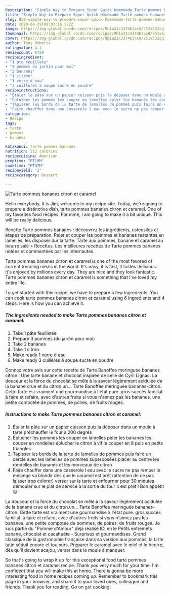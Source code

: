 ```yaml
---
description: "Simple Way to Prepare Super Quick Homemade Tarte pommes bananes citron et caramel"
title: "Simple Way to Prepare Super Quick Homemade Tarte pommes bananes citron et caramel"
slug: 859-simple-way-to-prepare-super-quick-homemade-tarte-pommes-bananes-citron-et-caramel
date: 2020-08-29T09:03:16.572Z
image: https://img-global.cpcdn.com/recipes/9b1a21c337463ac0/751x532cq70/tarte-pommes-bananes-citron-et-caramel-photo-principale-de-la-recette.jpg
thumbnail: https://img-global.cpcdn.com/recipes/9b1a21c337463ac0/751x532cq70/tarte-pommes-bananes-citron-et-caramel-photo-principale-de-la-recette.jpg
cover: https://img-global.cpcdn.com/recipes/9b1a21c337463ac0/751x532cq70/tarte-pommes-bananes-citron-et-caramel-photo-principale-de-la-recette.jpg
author: Tony Roberts
ratingvalue: 4.1
reviewcount: 8759
recipeingredient:
- "1 pte feuillete"
- "3 pommes du jardin pour moi"
- "2 bananes"
- "1 citron"
- "1 verre d eau"
- "3 cuillères à soupe sucre en poudre"
recipeinstructions:
- "Étaler la pâte sur un papier cuisson puis la déposer dans un moule à tarte préchauffer le four à 200 degrés"
- "Éplucher les pommes les couper en lamelles peler les bananes les couper en rondelles éplucher le citron à vif le couper en 8 puis en petits triangles"
- "Tapisser les bords de la tarte de lamelles de pommes puis faire un cercle avec les lamelles de pommes superposées placer au centre les rondelles de bananes et les morceaux de citron"
- "Faire chauffer dans une casserole l eau avec le sucre ne pas remuer le mélange va blondir dés que le caramel est prêt (attention de ne pas laisser trop colorer) verser sur la tarte et enfourner pour 30 minutes démouler sur le plat de service à la sortie du four c est prêt ! Bon appétit 😋"
categories:
- Recipe
tags:
- tarte
- pommes
- bananes

katakunci: tarte pommes bananes 
nutrition: 252 calories
recipecuisine: American
preptime: "PT19M"
cooktime: "PT47M"
recipeyield: "3"
recipecategory: Dessert

---
```



![Tarte pommes bananes citron et caramel](https://img-global.cpcdn.com/recipes/9b1a21c337463ac0/751x532cq70/tarte-pommes-bananes-citron-et-caramel-photo-principale-de-la-recette.jpg)

Hello everybody, it is Jim, welcome to my recipe site. Today, we're going to prepare a distinctive dish, tarte pommes bananes citron et caramel. One of my favorites food recipes. For mine, I am going to make it a bit unique. This will be really delicious.

Recette Tarte pommes bananes : découvrez les ingrédients, ustensiles et étapes de préparation. Peler et couper les pommes et bananes restantes en lamelles, les disposer dur la tarte. Tarte aux pommes, banane et caramel au beurre salé &gt; Recettes. Les meilleures recettes de Tarte pommes bananes notées et commentées par les internautes.

Tarte pommes bananes citron et caramel is one of the most favored of current trending meals in the world. It's easy, it is fast, it tastes delicious. It's enjoyed by millions every day. They are nice and they look fantastic. Tarte pommes bananes citron et caramel is something that I've loved my entire life.


To get started with this recipe, we have to prepare a few ingredients. You can cook tarte pommes bananes citron et caramel using 6 ingredients and 4 steps. Here is how you can achieve it.

<!--inarticleads1-->

##### The ingredients needed to make Tarte pommes bananes citron et caramel:

1. Take 1 pâte feuilletée
1. Prepare 3 pommes (du jardin pour moi)
1. Take 2 bananes
1. Take 1 citron
1. Make ready 1 verre d eau
1. Make ready 3 cuillères à soupe sucre en poudre


Donnez votre avis sur cette recette de Tarte Banoffee meringuée bananes citron ! Une tarte banane et chocolat inspirée de celle de Cyril Lignac. La douceur et la force du chocolat se mêle à la saveur légèrement acidulée de la banane crue et du citron.un… Tarte Banoffee meringuée bananes-citron. Cette tarte est vraiment une gourmandise à l&#39;état pure. gros succès familial. à faire et refaire, avec d&#39;autres fruits si vous n&#39;aimez pas les bananes. une petite compotée de pommes, de poires, de fruits rouges. 

<!--inarticleads2-->

##### Instructions to make Tarte pommes bananes citron et caramel:

1. Étaler la pâte sur un papier cuisson puis la déposer dans un moule à tarte préchauffer le four à 200 degrés
1. Éplucher les pommes les couper en lamelles peler les bananes les couper en rondelles éplucher le citron à vif le couper en 8 puis en petits triangles
1. Tapisser les bords de la tarte de lamelles de pommes puis faire un cercle avec les lamelles de pommes superposées placer au centre les rondelles de bananes et les morceaux de citron
1. Faire chauffer dans une casserole l eau avec le sucre ne pas remuer le mélange va blondir dés que le caramel est prêt (attention de ne pas laisser trop colorer) verser sur la tarte et enfourner pour 30 minutes démouler sur le plat de service à la sortie du four c est prêt ! Bon appétit 😋


La douceur et la force du chocolat se mêle à la saveur légèrement acidulée de la banane crue et du citron.un… Tarte Banoffee meringuée bananes-citron. Cette tarte est vraiment une gourmandise à l&#39;état pure. gros succès familial. à faire et refaire, avec d&#39;autres fruits si vous n&#39;aimez pas les bananes. une petite compotée de pommes, de poires, de fruits rouges. Je suis partie du &#34;Pomme d&#39;Amour&#34; déjà réalisé ICI en le Petits entremets banane, chocolat et cacahuète - Surprises et gourmandises. Grand classique de la gastronomie française dans sa version aux pommes, la tarte tatin séduit encore et toujours. Préparer le caramel avec le miel et le beurre, dès qu&#39;il devient acajou, verser dans le moule à manquer. 

So that's going to wrap it up for this exceptional food tarte pommes bananes citron et caramel recipe. Thank you very much for your time. I'm confident that you will make this at home. There is gonna be more interesting food in home recipes coming up. Remember to bookmark this page in your browser, and share it to your loved ones, colleague and friends. Thank you for reading. Go on get cooking!
